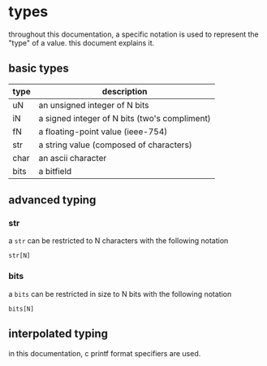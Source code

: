 # types

throughout this documentation, a specific notation is used to
represent the "type" of a value. this document explains it.

## basic types

| type | description                                   |
| ---- | --------------------------------------------- |
| uN   | an unsigned integer of N bits                 |
| iN   | a signed integer of N bits (two's compliment) |
| fN   | a floating-point value (ieee-754)             |
| str  | a string value (composed of characters)       |
| char | an ascii character                            |
| bits | a bitfield                                    |

## advanced typing

### str

a `str` can be restricted to N characters with the following notation

```
str[N]
```

### bits

a `bits` can be restricted in size to N bits with the following notation

```
bits[N]
```

## interpolated typing

in this documentation, c printf format specifiers are used.
